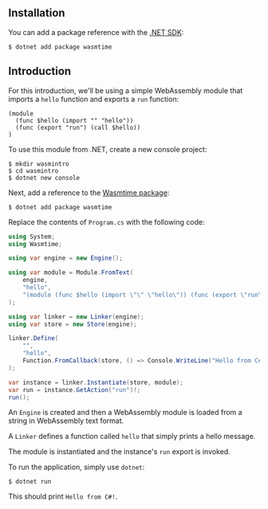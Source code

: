 ## Installation

You can add a package reference with the [.NET SDK](https://dotnet.microsoft.com/):

```text
$ dotnet add package wasmtime
```

## Introduction

For this introduction, we'll be using a simple WebAssembly module that imports a `hello` function and exports a `run` function:

```wat
(module
  (func $hello (import "" "hello"))
  (func (export "run") (call $hello))
)
```

To use this module from .NET, create a new console project:

```
$ mkdir wasmintro
$ cd wasmintro
$ dotnet new console
```

Next, add a reference to the [Wasmtime package](https://www.nuget.org/packages/Wasmtime):

```
$ dotnet add package wasmtime
```

Replace the contents of `Program.cs` with the following code:

```c#
using System;
using Wasmtime;

using var engine = new Engine();

using var module = Module.FromText(
    engine,
    "hello",
    "(module (func $hello (import \"\" \"hello\")) (func (export \"run\") (call $hello)))"
);

using var linker = new Linker(engine);
using var store = new Store(engine);

linker.Define(
    "",
    "hello",
    Function.FromCallback(store, () => Console.WriteLine("Hello from C#!"))
);

var instance = linker.Instantiate(store, module);
var run = instance.GetAction("run")!;
run();
```

An `Engine` is created and then a WebAssembly module is loaded from a string in WebAssembly text format.

A `Linker` defines a function called `hello` that simply prints a hello message.

The module is instantiated and the instance's `run` export is invoked.

To run the application, simply use `dotnet`:

```
$ dotnet run
```

This should print `Hello from C#!`.
